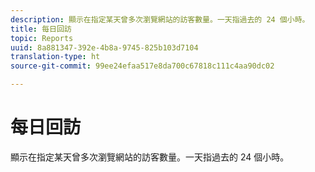 ```yaml
---
description: 顯示在指定某天曾多次瀏覽網站的訪客數量。一天指過去的 24 個小時。
title: 每日回訪
topic: Reports
uuid: 8a881347-392e-4b8a-9745-825b103d7104
translation-type: ht
source-git-commit: 99ee24efaa517e8da700c67818c111c4aa90dc02

---
```



# 每日回訪

顯示在指定某天曾多次瀏覽網站的訪客數量。一天指過去的 24 個小時。

